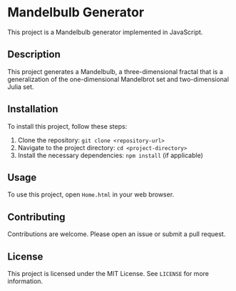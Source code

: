 # Mandelbulb Generator

This project is a Mandelbulb generator implemented in JavaScript.

## Description

This project generates a Mandelbulb, a three-dimensional fractal that is a generalization of the one-dimensional Mandelbrot set and two-dimensional Julia set.



## Installation

To install this project, follow these steps:

1. Clone the repository: `git clone <repository-url>`
2. Navigate to the project directory: `cd <project-directory>`
3. Install the necessary dependencies: `npm install` (if applicable)

## Usage

To use this project, open `Home.html` in your web browser.

## Contributing

Contributions are welcome. Please open an issue or submit a pull request.

## License

This project is licensed under the MIT License. See `LICENSE` for more information.